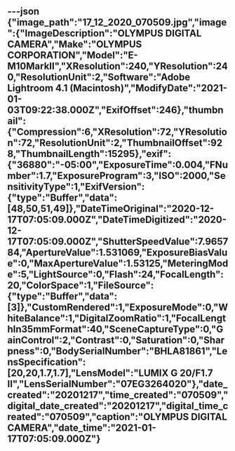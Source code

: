 ---json
{"image_path":"17_12_2020_070509.jpg","image":{"ImageDescription":"OLYMPUS DIGITAL CAMERA","Make":"OLYMPUS CORPORATION","Model":"E-M10MarkII","XResolution":240,"YResolution":240,"ResolutionUnit":2,"Software":"Adobe Lightroom 4.1 (Macintosh)","ModifyDate":"2021-01-03T09:22:38.000Z","ExifOffset":246},"thumbnail":{"Compression":6,"XResolution":72,"YResolution":72,"ResolutionUnit":2,"ThumbnailOffset":928,"ThumbnailLength":15295},"exif":{"36880":"-05:00","ExposureTime":0.004,"FNumber":1.7,"ExposureProgram":3,"ISO":2000,"SensitivityType":1,"ExifVersion":{"type":"Buffer","data":[48,50,51,49]},"DateTimeOriginal":"2020-12-17T07:05:09.000Z","DateTimeDigitized":"2020-12-17T07:05:09.000Z","ShutterSpeedValue":7.965784,"ApertureValue":1.531069,"ExposureBiasValue":0,"MaxApertureValue":1.53125,"MeteringMode":5,"LightSource":0,"Flash":24,"FocalLength":20,"ColorSpace":1,"FileSource":{"type":"Buffer","data":[3]},"CustomRendered":1,"ExposureMode":0,"WhiteBalance":1,"DigitalZoomRatio":1,"FocalLengthIn35mmFormat":40,"SceneCaptureType":0,"GainControl":2,"Contrast":0,"Saturation":0,"Sharpness":0,"BodySerialNumber":"BHLA81861","LensSpecification":[20,20,1.7,1.7],"LensModel":"LUMIX G 20/F1.7 II","LensSerialNumber":"07EG3264020"},"date_created":"20201217","time_created":"070509","digital_date_created":"20201217","digital_time_created":"070509","caption":"OLYMPUS DIGITAL CAMERA","date_time":"2021-01-17T07:05:09.000Z"}
---